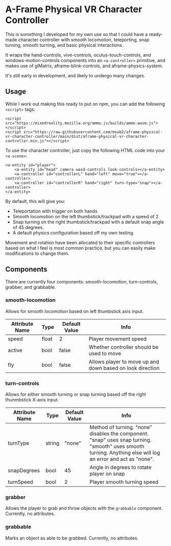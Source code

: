 # A-Frame Physical VR Character Controller

This is something I developed for my own use so that I could have a ready-made character controller with smooth locomotion, teleporting, snap turning, smooth turning, and basic physical interactions.

It wraps the hand-controls, vive-controls, oculus-touch-controls, and windows-motion-controls components into an `<a-controller>` primitive, and makes use of glMatrix, aframe-blink-controls, and aframe-physics-system.

It's still early in development, and likely to undergo many changes.

## Usage

While I work out making this ready to put on npm, you can add the following `<script>` tags:
```
<script src="https://mixedreality.mozilla.org/ammo.js/builds/ammo.wasm.js"></script>
<script src="https://raw.githubusercontent.com/msub2/aframe-physical-vr-character-controller/main/dist/aframe-physical-vr-character-controller.min.js"></script>
```

To use the character controller, just copy the following HTML code into your `<a-scene>`:

    <a-entity id="player">
        <a-entity id="head" camera wasd-controls look-controls></a-entity>
        <a-controller id="controllerL" hand="left" move="true"></a-controller>
        <a-controller id="controllerR" hand="right" turn-type="snap"></a-controller>
    </a-entity>

By default, this will give you:

- Teleportation with trigger on both hands
- Smooth locomotion on the left thumbstick/trackpad with a speed of 2
- Snap turning on the right thumbstick/trackpad with a default snap angle of 45 degrees.
- A default physics configuration based off my own testing.

Movement and rotation have been allocated to their specific controllers based on what I feel is most common practice, but you can easily make modifications to change them.

## Components

There are currently four components: smooth-locomotion, turn-controls, grabber, and grabbable.

### smooth-locomotion

Allows for smooth locomotion based on left thumbstick axis input.

| Attribute Name | Type  | Default Value | Info                                                      |
| -------------- | ----- | ------------- | --------------------------------------------------------- |
| speed          | float | 2             | Player movement speed                                     |
| active         | bool  | false         | Whether controller should be used to move                 |
| fly            | bool  | false         | Allows player to move up and down based on look direction |

### turn-controls

Allows for either smooth turning or snap turning based off the right thunmbstick X-axis input.

| Attribute Name | Type   | Default Value | Info                                                                                                                                                         |
| -------------- | ------ | ------------- | ------------------------------------------------------------------------------------------------------------------------------------------------------------ |
| turnType       | string | "none"        | Method of turning. "none" disables the component. "snap" uses snap turning. "smooth" uses smooth turning. Anything else will log an error and act as "none". |
| snapDegrees    | bool   | 45            | Angle in degrees to rotate player on snap                                                                                                                    |
| turnSpeed      | bool   | 2             | Player smooth turning speed                                                                                                                                  |

### grabber

Allows the player to grab and throw objects with the `grabbable` component. Currently, no attributes.

### grabbable

Marks an object as able to be grabbed. Currently, no attributes.
